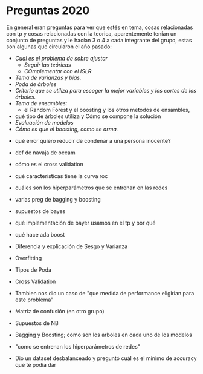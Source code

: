 # Preguntas 2020

En general eran preguntas para ver que estés en tema, cosas relacionadas con tp y cosas relacionadas con la teorica, aparentemente tenían un conjunto de preguntas y le hacían 3 o 4 a cada integrante del grupo, estas son algunas que circularon el año pasado:

- *Cual es el problema de sobre ajustar*
	- *Seguir las teóricas*
	- *COmplementar con el ISLR*
- *Tema de varianzas y bias.*
- *Poda de árboles*
- *Criterio que se utiliza para escoger la mejor variables y los cortes de los árboles.*
- *Tema de ensambles:*
    - el Random Forest y el boosting y los otros metodos de ensambles,
- qué tipo de árboles utiliza y Cómo se compone la solución
- *Evaluación de modelos*
- *Cómo es que el boosting, como se arma.*

* qué error quiero reducir de condenar a una persona inocente?
* def de navaja de occam
* cómo es el cross validation
* qué características tiene la curva roc
* cuáles son los hiperparámetros que se entrenan en las redes
* varias preg de bagging y boosting
* supuestos de bayes
* qué implementación de bayer usamos en el tp y por qué
* qué hace ada boost

* Diferencia y explicación de Sesgo y Varianza
* Overfitting
* Tipos de Poda
* Cross Validation
* Tambien nos dio un caso de "que medida de performance eligirian para este problema"
* Matriz de confusión (en otro grupo)
* Supuestos de NB
* Bagging y Boosting; como son los arboles en cada uno de los modelos 
* "como se entrenan los hiperparámetros de redes"

* Dio un dataset desbalanceado y preguntó cuál es el mínimo de accuracy que te podía dar